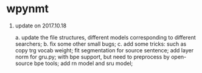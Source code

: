 # wpynmt

1. update on 2017.10.18

	a. update the file structures, different models corresponding to different searchers;
	b. fix some other small bugs;
	c. add some tricks:
			such as copy trg vocab weight;
			fit segmentation for source sentence;
			add layer norm for gru.py;
			with bpe support, but need to preprocess by open-source bpe tools;
			add rn model and sru model;


